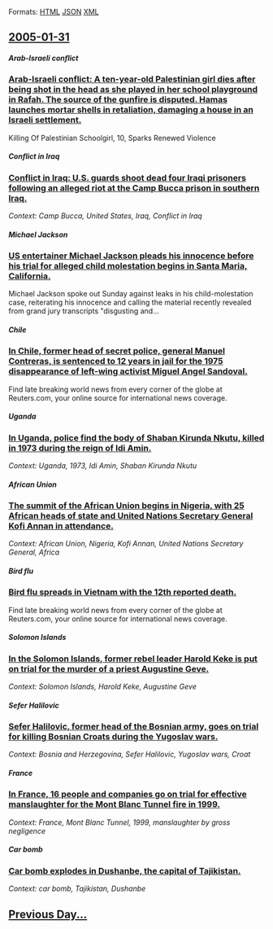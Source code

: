 
Formats: [HTML](2005/01/31/index.html)  [JSON](2005/01/31/index.json)  [XML](2005/01/31/index.xml)  

## [2005-01-31](/news/2005/01/31/index.md)

##### Arab-Israeli conflict
### [ Arab-Israeli conflict: A ten-year-old Palestinian girl dies after being shot in the head as she played in her school playground in Rafah. The source of the gunfire is disputed. Hamas launches mortar shells in retaliation, damaging a house in an Israeli settlement. ](/news/2005/01/31/arabaisraeli-conflict-a-ten-year-old-palestinian-girl-dies-after-being-shot-in-the-head-as-she-played-in-her-school-playground-in-rafah.md)
Killing Of Palestinian Schoolgirl, 10, Sparks Renewed Violence

##### Conflict in Iraq
### [ Conflict in Iraq: U.S. guards shoot dead four Iraqi prisoners following an alleged riot at the Camp Bucca prison in southern Iraq. ](/news/2005/01/31/conflict-in-iraq-u-s-guards-shoot-dead-four-iraqi-prisoners-following-an-alleged-riot-at-the-camp-bucca-prison-in-southern-iraq.md)
_Context: Camp Bucca, United States, Iraq, Conflict in Iraq_

##### Michael Jackson
### [ US entertainer Michael Jackson pleads his innocence before his trial for alleged child molestation begins in Santa Maria, California. ](/news/2005/01/31/us-entertainer-michael-jackson-pleads-his-innocence-before-his-trial-for-alleged-child-molestation-begins-in-santa-maria-california.md)
Michael Jackson spoke out Sunday against leaks in his child-molestation case, reiterating his innocence and calling the material recently revealed from grand jury transcripts &quot;disgusting and...

##### Chile
### [ In Chile, former head of secret police, general Manuel Contreras, is sentenced to 12 years in jail for the 1975 disappearance of left-wing activist Miguel Angel Sandoval. ](/news/2005/01/31/in-chile-former-head-of-secret-police-general-manuel-contreras-is-sentenced-to-12-years-in-jail-for-the-1975-disappearance-of-left-wing.md)
Find late breaking world news from every corner of the globe at Reuters.com, your online source for international news coverage.

##### Uganda
### [ In Uganda, police find the body of Shaban Kirunda Nkutu, killed in 1973 during the reign of Idi Amin. ](/news/2005/01/31/in-uganda-police-find-the-body-of-shaban-kirunda-nkutu-killed-in-1973-during-the-reign-of-idi-amin.md)
_Context: Uganda, 1973, Idi Amin, Shaban Kirunda Nkutu_

##### African Union
### [ The summit of the African Union begins in Nigeria, with 25 African heads of state and United Nations Secretary General Kofi Annan in attendance. ](/news/2005/01/31/the-summit-of-the-african-union-begins-in-nigeria-with-25-african-heads-of-state-and-united-nations-secretary-general-kofi-annan-in-attend.md)
_Context: African Union, Nigeria, Kofi Annan, United Nations Secretary General, Africa_

##### Bird flu
### [ Bird flu spreads in Vietnam with the 12th reported death. ](/news/2005/01/31/bird-flu-spreads-in-vietnam-with-the-12th-reported-death.md)
Find late breaking world news from every corner of the globe at Reuters.com, your online source for international news coverage.

##### Solomon Islands
### [ In the Solomon Islands, former rebel leader Harold Keke is put on trial for the murder of a priest Augustine Geve. ](/news/2005/01/31/in-the-solomon-islands-former-rebel-leader-harold-keke-is-put-on-trial-for-the-murder-of-a-priest-augustine-geve.md)
_Context: Solomon Islands, Harold Keke, Augustine Geve_

##### Sefer Halilovic
### [ Sefer Halilovic, former head of the Bosnian army, goes on trial for killing Bosnian Croats during the Yugoslav wars. ](/news/2005/01/31/sefer-halilovia-former-head-of-the-bosnian-army-goes-on-trial-for-killing-bosnian-croats-during-the-yugoslav-wars.md)
_Context: Bosnia and Herzegovina, Sefer Halilovic, Yugoslav wars, Croat_

##### France
### [ In France, 16 people and companies go on trial for effective manslaughter for the Mont Blanc Tunnel fire in 1999. ](/news/2005/01/31/in-france-16-people-and-companies-go-on-trial-for-effective-manslaughter-for-the-mont-blanc-tunnel-fire-in-1999.md)
_Context: France, Mont Blanc Tunnel, 1999, manslaughter by gross negligence_

##### Car bomb
### [ Car bomb explodes in Dushanbe, the capital of Tajikistan. ](/news/2005/01/31/car-bomb-explodes-in-dushanbe-the-capital-of-tajikistan.md)
_Context: car bomb, Tajikistan, Dushanbe_

## [Previous Day...](/news/2005/01/30/index.md)

